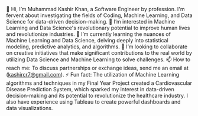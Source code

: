 👋 Hi, I’m Muhammad Kashir Khan, a Software Engineer by profession. I'm fervent about investigating the fields of Coding, Machine Learning, and Data Science for data-driven decision-making.
👀 I’m interested in Machine Learning and Data Science's revolutionary potential to improve human lives and revolutionize industries.
🌱 I’m currently learning the nuances of Machine Learning and Data Science, delving deeply into statistical modeling, predictive analytics, and algorithms.
💞️ I’m looking to collaborate on creative initiatives that make significant contributions to the real world by utilizing Data Science and Machine Learning to solve challenges.
📫 How to reach me: To discuss partnerships or exchange ideas, send me an email at (kashircr7@gmail.com).
⚡ Fun fact: The utilization of Machine Learning algorithms and techniques in my Final Year Project created a Cardiovascular Disease Prediction System, which sparked my interest in data-driven decision-making and its potential to revolutionize the healthcare industry. I also have experience using Tableau to create powerful dashboards and data visualizations.
<!---
mkashirkhan/mkashirkhan is a ✨ special ✨ repository because its `README.md` (this file) appears on your GitHub profile.
You can click the Preview link to take a look at your changes.
--->

